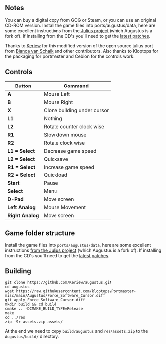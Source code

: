 ## Notes

 You can buy a digital copy from GOG or Steam, or you can use an original CD-ROM version. Install the game files into ports/augustus/data, here are some excellent instructions from the[ Julius project](https://github.com/bvschaik/julius/wiki/Running-Julius) (which Augustus is a fork of). If installing from the CD's you'll need to get the [latest patches](https://github.com/bvschaik/julius/wiki/Patches).
 
 
Thanks to [Keriew](https://github.com/Keriew/augustus) for this modified version of the open source julius port from [Bianca van Schaik](hhttps://github.com/bvschaik/julius) and other contributors. Also thanks to Kloptops for the packaging for portmaster and Cebion for the controls work.


## Controls

| Button            | Command                     |
|-------------------|-----------------------------|
| **A**             | Mouse Left                  |
| **B**             | Mouse Right                 |
| **X**             | Clone building under cursor |
| **L1**            | Nothing                     |
| **L2**            | Rotate counter clock wise   |
| **R1**            | Slow down mouse             |
| **R2**            | Rotate clock wise           |
| **L1 = Select**   | Decrease game speed         |
| **L2 = Select**   | Quicksave                   |
| **R1 = Select**   | Increase game speed         |
| **R2 = Select**   | Quickload                   |
| **Start**         | Pause                       |
| **Select**        | Menu                        |
| **D-Pad**         | Move screen                 |
| **Left Analog**   | Mouse Movement              |
| **Right Analog**  | Move screen                 |

## Game folder structure

Install the game files into `ports/augustus/data`, here are some excellent instructions [from the Julius project](https://github.com/bvschaik/julius/wiki/Running-Julius) (which Augustus is a fork of). If installing from the CD's you'll need to get the [latest patches](https://github.com/bvschaik/julius/wiki/Patches).

## Building

```shell
git clone https://github.com/Keriew/augustus.git
cd augustus
wget https://raw.githubusercontent.com/kloptops/Portmaster-misc/main/Augustus/Force_Software_Cursor.diff
git apply Force_Software_Cursor.diff
mkdir build && cd build
cmake .. -DCMAKE_BUILD_TYPE=Release
make
cd ../res
zip -9r assets.zip assets/
```

At the end we need to copy `build/augustus` and `res/assets.zip` to the `Augustus/build/` directory.